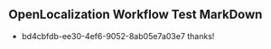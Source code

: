 ## OpenLocalization Workflow Test MarkDown
* bd4cbfdb-ee30-4ef6-9052-8ab05e7a03e7 
thanks!<!--HONumber=Mar16_HO2-->
